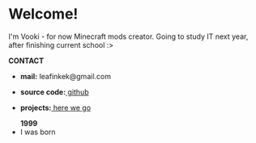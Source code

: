 <object data="index.html" type="text/html"></object>
<h1>Welcome!</h1>
<p>I'm Vooki - for now Minecraft mods creator. Going to study IT next year, after finishing current school :></p>
<p><b>CONTACT</b></p>
  <ul>
    <p><li><b>mail:</b> leafinkek@gmail.com</li></p>
  <p><li><b>source code:</b><a href="https://github.com/Vooki"> github</a></li></p>
  <p><li><b>projects:</b><a href="/projects.md"> here we go</a></li></p>
  </ul>
<ul>
<b>1999</b>
  <li>I was born</li>
  </ul> 
